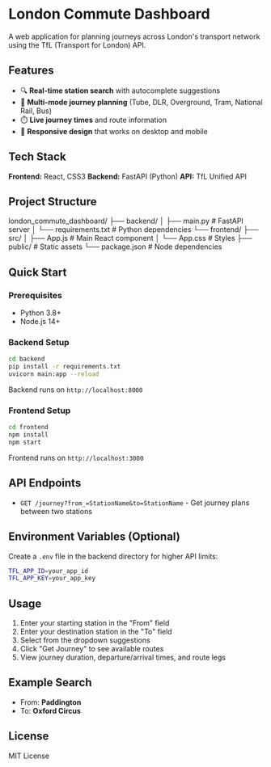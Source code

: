 # London Commute Dashboard

A web application for planning journeys across London's transport network using the TfL (Transport for London) API.

## Features

- 🔍 **Real-time station search** with autocomplete suggestions
- 🚆 **Multi-mode journey planning** (Tube, DLR, Overground, Tram, National Rail, Bus)
- ⏱️ **Live journey times** and route information
- 📱 **Responsive design** that works on desktop and mobile

## Tech Stack

**Frontend:** React, CSS3
**Backend:** FastAPI (Python)
**API:** TfL Unified API

## Project Structure

london_commute_dashboard/
├── backend/
│ ├── main.py # FastAPI server
│ └── requirements.txt # Python dependencies
└── frontend/
├── src/
│ ├── App.js # Main React component
│ └── App.css # Styles
├── public/ # Static assets
└── package.json # Node dependencies



## Quick Start

### Prerequisites

- Python 3.8+
- Node.js 14+

### Backend Setup

```bash
cd backend
pip install -r requirements.txt
uvicorn main:app --reload
```

Backend runs on `http://localhost:8000`

### Frontend Setup

```bash
cd frontend
npm install
npm start
```

Frontend runs on `http://localhost:3000`



## API Endpoints

* `GET /journey?from_=StationName&to=StationName` - Get journey plans between two stations

## Environment Variables (Optional)

Create a `.env` file in the backend directory for higher API limits:

```bash
TFL_APP_ID=your_app_id
TFL_APP_KEY=your_app_key
```



## Usage

1. Enter your starting station in the "From" field
2. Enter your destination station in the "To" field
3. Select from the dropdown suggestions
4. Click "Get Journey" to see available routes
5. View journey duration, departure/arrival times, and route legs

## Example Search

* From: **Paddington**
* To: **Oxford Circus**

## License

MIT License
